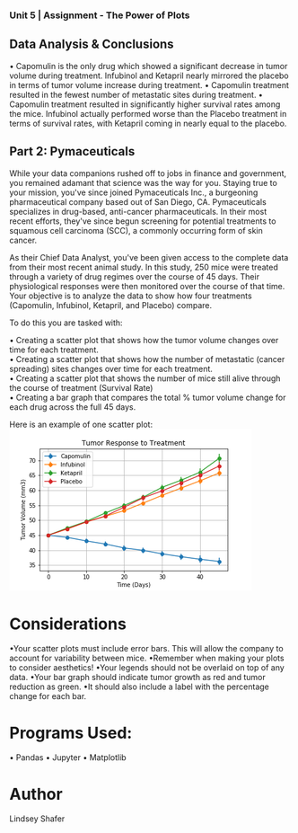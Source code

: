 ### Unit 5 | Assignment - The Power of Plots

## Data Analysis & Conclusions

• Capomulin is the only drug which showed a significant decrease in tumor volume during treatment. Infubinol and Ketapril nearly mirrored the placebo in terms of tumor volume increase during treatment.
• Capomulin treatment resulted in the fewest number of metastatic sites during treatment.
• Capomulin treatment resulted in significantly higher survival rates among the mice. Infubinol actually performed worse than the Placebo treatment in terms of survival rates, with Ketapril coming in nearly equal to the placebo.

## Part 2: Pymaceuticals

While your data companions rushed off to jobs in finance and government, you remained adamant that science was the way for you. Staying true to your mission, you've since joined Pymaceuticals Inc., a burgeoning pharmaceutical company based out of San Diego, CA. Pymaceuticals specializes in drug-based, anti-cancer pharmaceuticals. In their most recent efforts, they've since begun screening for potential treatments to squamous cell carcinoma (SCC), a commonly occurring form of skin cancer.

As their Chief Data Analyst, you've been given access to the complete data from their most recent animal study. In this study, 250 mice were treated through a variety of drug regimes over the course of 45 days. Their physiological responses were then monitored over the course of that time. Your objective is to analyze the data to show how four treatments (Capomulin, Infubinol, Ketapril, and Placebo) compare.

To do this you are tasked with:

• Creating a scatter plot that shows how the tumor volume changes over time for each treatment.<br>
• Creating a scatter plot that shows how the number of metastatic (cancer spreading) sites changes over time for each       treatment.<br>
• Creating a scatter plot that shows the number of mice still alive through the course of treatment (Survival Rate)<br>
• Creating a bar graph that compares the total % tumor volume change for each drug across the full 45 days.<br>

Here is an example of one scatter plot:
<img src = "https://github.com/LShafer/pymaceuticals/blob/master/tumor_response.png">

# Considerations
•Your scatter plots must include error bars. This will allow the company to account for variability between mice.
•Remember when making your plots to consider aesthetics!
•Your legends should not be overlaid on top of any data.
•Your bar graph should indicate tumor growth as red and tumor reduction as green.
•It should also include a label with the percentage change for each bar.

# Programs Used: 

• Pandas
• Jupyter
• Matplotlib

# Author
Lindsey Shafer
